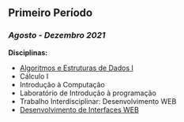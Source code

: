 ## Primeiro Período

### *Agosto - Dezembro 2021*

**Disciplinas:**
- [Algoritmos e Estruturas de Dados I](https://github.com/RickFuriati/Computer-Science/tree/main/Primeiro%20Per%C3%ADodo/AEDS%20I)
- Cálculo I
- Introdução à Computação
- Laboratório de Introdução à programação
- Trabalho Interdisciplinar: Desenvolvimento WEB
- [Desenvolvimento de Interfaces WEB](https://github.com/RickFuriati/Computer-Science/tree/main/Primeiro%20Per%C3%ADodo/DIW)
